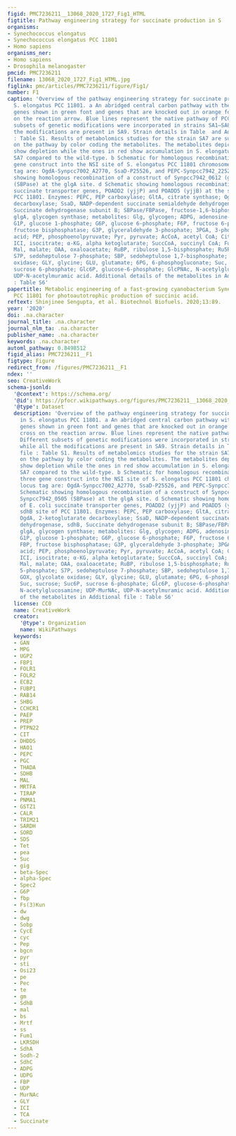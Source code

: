 ```yaml
---
figid: PMC7236211__13068_2020_1727_Fig1_HTML
figtitle: Pathway engineering strategy for succinate production in S
organisms:
- Synechococcus elongatus
- Synechococcus elongatus PCC 11801
- Homo sapiens
organisms_ner:
- Homo sapiens
- Drosophila melanogaster
pmcid: PMC7236211
filename: 13068_2020_1727_Fig1_HTML.jpg
figlink: pmc/articles/PMC7236211/figure/Fig1/
number: F1
caption: 'Overview of the pathway engineering strategy for succinate production in
  S. elongatus PCC 11801. a An abridged central carbon pathway with the overexpressed
  genes shown in green font and genes that are knocked out in orange font with a cross
  on the reaction arrow. Blue lines represent the native pathway of PCC 11801. Different
  subsets of genetic modifications were incorporated in strains SA1–SA8 while all
  the modifications are present in SA9. Strain details in Table  and Additional file
  : Table S1. Results of metabolomics studies for the strain SA7 are superimposed
  on the pathway by color coding the metabolites. The metabolites depicted in purple
  show depletion while the ones in red show accumulation in S. elongatus PCC 11801
  SA7 compared to the wild-type. b Schematic for homologous recombination of the three
  gene construct into the NSI site of S. elongatus PCC 11801 chromosome. The locus
  tag are: OgdA-Synpcc7002_A2770, SsaD-P25526, and PEPC-Synpcc7942_2252. c Schematic
  showing homologous recombination of a construct of Synpcc7942_0612 (gltA), Synpcc7942_0505
  (SBPase) at the glgA site. d Schematic showing homologous recombination of E. coli
  succinate transporter genes, POADD2 (yjjP) and POADD5 (yjjB) at the sdhB site of
  PCC 11801. Enzymes: PEPC, PEP carboxylase; GltA, citrate synthase; OgdA, 2-ketoglutarate
  decarboxylase; SsaD, NADP-dependent succinate semialdehyde dehydrogenase, sdhB,
  Succinate dehydrogenase subunit B; SBPase/FBPase, fructose-1,6-biphosphatase/sedoheptulose-1,7-biphosphatase;
  glgA, glycogen synthase; metabolites: Glg, glycogen; ADPG, adenosine-5′-diphosphoglucose;
  G1P, glucose 1-phosphate; G6P, glucose 6-phosphate; F6P, fructose 6-phosphate; FBP,
  fructose bisphosphatase; G3P, glyceraldehyde 3-phosphate; 3PGA, 3-phosphoglyceric
  acid; PEP, phosphoenolpyruvate; Pyr, pyruvate; AcCoA, acetyl CoA; Cit, citrate;
  ICI, isocitrate; α-KG, alpha ketoglutarate; SuccCoA, succinyl CoA; Fum, fumarate;
  Mal, malate; OAA, oxaloacetate; RuBP, ribulose 1,5-bisphosphate; Ru5P, ribose 5-phosphate;
  S7P, sedoheptulose 7-phosphate; SBP, sedoheptulose 1,7-bisphosphate; GOX, glycolate
  oxidase; GLY, glycine; GLU, glutamate; 6PG, 6-phosphogluconate; Suc, sucrose; Suc6P,
  sucrose 6-phosphate; Glc6P, glucose-6-phosphate; GlcPNAc, N-acetylglucosamine; UDP-MurNAc,
  UDP-N-acetylmuramic acid. Additional details of the metabolites in Additional file
  : Table S6'
papertitle: Metabolic engineering of a fast-growing cyanobacterium Synechococcus elongatus
  PCC 11801 for photoautotrophic production of succinic acid.
reftext: Shinjinee Sengupta, et al. Biotechnol Biofuels. 2020;13:89.
year: '2020'
doi: .na.character
journal_title: .na.character
journal_nlm_ta: .na.character
publisher_name: .na.character
keywords: .na.character
automl_pathway: 0.8498512
figid_alias: PMC7236211__F1
figtype: Figure
redirect_from: /figures/PMC7236211__F1
ndex: ''
seo: CreativeWork
schema-jsonld:
  '@context': https://schema.org/
  '@id': https://pfocr.wikipathways.org/figures/PMC7236211__13068_2020_1727_Fig1_HTML.html
  '@type': Dataset
  description: 'Overview of the pathway engineering strategy for succinate production
    in S. elongatus PCC 11801. a An abridged central carbon pathway with the overexpressed
    genes shown in green font and genes that are knocked out in orange font with a
    cross on the reaction arrow. Blue lines represent the native pathway of PCC 11801.
    Different subsets of genetic modifications were incorporated in strains SA1–SA8
    while all the modifications are present in SA9. Strain details in Table  and Additional
    file : Table S1. Results of metabolomics studies for the strain SA7 are superimposed
    on the pathway by color coding the metabolites. The metabolites depicted in purple
    show depletion while the ones in red show accumulation in S. elongatus PCC 11801
    SA7 compared to the wild-type. b Schematic for homologous recombination of the
    three gene construct into the NSI site of S. elongatus PCC 11801 chromosome. The
    locus tag are: OgdA-Synpcc7002_A2770, SsaD-P25526, and PEPC-Synpcc7942_2252. c
    Schematic showing homologous recombination of a construct of Synpcc7942_0612 (gltA),
    Synpcc7942_0505 (SBPase) at the glgA site. d Schematic showing homologous recombination
    of E. coli succinate transporter genes, POADD2 (yjjP) and POADD5 (yjjB) at the
    sdhB site of PCC 11801. Enzymes: PEPC, PEP carboxylase; GltA, citrate synthase;
    OgdA, 2-ketoglutarate decarboxylase; SsaD, NADP-dependent succinate semialdehyde
    dehydrogenase, sdhB, Succinate dehydrogenase subunit B; SBPase/FBPase, fructose-1,6-biphosphatase/sedoheptulose-1,7-biphosphatase;
    glgA, glycogen synthase; metabolites: Glg, glycogen; ADPG, adenosine-5′-diphosphoglucose;
    G1P, glucose 1-phosphate; G6P, glucose 6-phosphate; F6P, fructose 6-phosphate;
    FBP, fructose bisphosphatase; G3P, glyceraldehyde 3-phosphate; 3PGA, 3-phosphoglyceric
    acid; PEP, phosphoenolpyruvate; Pyr, pyruvate; AcCoA, acetyl CoA; Cit, citrate;
    ICI, isocitrate; α-KG, alpha ketoglutarate; SuccCoA, succinyl CoA; Fum, fumarate;
    Mal, malate; OAA, oxaloacetate; RuBP, ribulose 1,5-bisphosphate; Ru5P, ribose
    5-phosphate; S7P, sedoheptulose 7-phosphate; SBP, sedoheptulose 1,7-bisphosphate;
    GOX, glycolate oxidase; GLY, glycine; GLU, glutamate; 6PG, 6-phosphogluconate;
    Suc, sucrose; Suc6P, sucrose 6-phosphate; Glc6P, glucose-6-phosphate; GlcPNAc,
    N-acetylglucosamine; UDP-MurNAc, UDP-N-acetylmuramic acid. Additional details
    of the metabolites in Additional file : Table S6'
  license: CC0
  name: CreativeWork
  creator:
    '@type': Organization
    name: WikiPathways
  keywords:
  - GAN
  - MPG
  - UGP2
  - FBP1
  - FOLR1
  - FOLR2
  - ECB2
  - FUBP1
  - RAB14
  - SHBG
  - CCHCR1
  - PAEP
  - PREP
  - PTPN22
  - CIT
  - DHDDS
  - HAO1
  - PEPC
  - PGC
  - THADA
  - SDHB
  - MAL
  - MRTFA
  - TIRAP
  - PNMA1
  - GSTZ1
  - CALR
  - TRIM21
  - SARDH
  - SORD
  - SDS
  - Tet
  - pea
  - Suc
  - gig
  - beta-Spec
  - alpha-Spec
  - Spec2
  - G6P
  - fbp
  - Fs(3)Kun
  - dw
  - dwg
  - Sobp
  - CycE
  - cyc
  - Pep
  - bgcn
  - pyr
  - sti
  - Osi23
  - pe
  - Pec
  - te
  - gm
  - SdhB
  - mal
  - bs
  - Mrtf
  - ss
  - Fum1
  - LKRSDH
  - SdhA
  - Sodh-2
  - SdhC
  - ADPG
  - UDPG
  - FBP
  - UDP
  - MurNAc
  - GLY
  - ICI
  - TCA
  - Succinate
---
```

